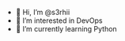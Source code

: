 - 👋 Hi, I’m @s3rhii
- 👀 I’m interested in DevOps
- 🌱 I’m currently learning Python

<!---
s3rhii/s3rhii is a ✨ special ✨ repository because its `README.md` (this file) appears on your GitHub profile.
You can click the Preview link to take a look at your changes.
--->
